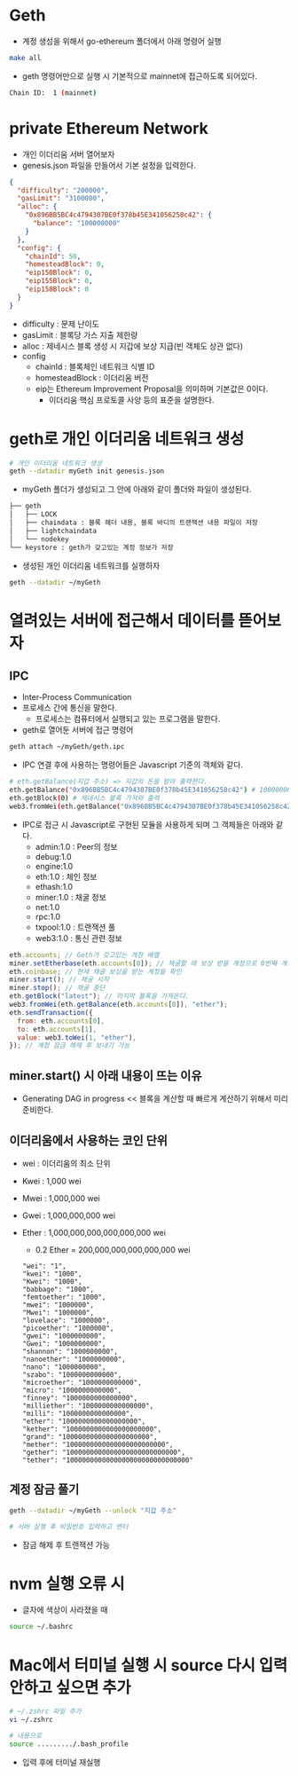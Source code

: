 # Geth

- 계정 생성을 위해서 go-ethereum 폴더에서 아래 명령어 실행

```sh
make all
```

- geth 명령어만으로 실행 시 기본적으로 mainnet에 접근하도록 되어있다.

```sh
Chain ID:  1 (mainnet)
```

# private Ethereum Network

- 개인 이더리움 서버 열어보자
- genesis.json 파일을 만들어서 기본 설정을 입력한다.

```json
{
  "difficulty": "200000",
  "gasLimit": "3100000",
  "alloc": {
    "0x896BB5BC4c4794307BE0f378b45E341056258c42": {
      "balance": "100000000"
    }
  },
  "config": {
    "chainId": 50,
    "homesteadBlock": 0,
    "eip150Block": 0,
    "eip155Block": 0,
    "eip158Block": 0
  }
}
```

- difficulty : 문제 난이도
- gasLimit : 블록당 가스 지출 제한량
- alloc : 제네시스 블록 생성 시 지갑에 보상 지급(빈 객체도 상관 없다)
- config
  - chainId : 블록체인 네트워크 식별 ID
  - homesteadBlock : 이더리움 버전
  - eip는 Ethereum Improvement Proposal을 의미하며 기본값은 0이다.
    - 이더리움 핵심 프로토콜 사양 등의 표준을 설명한다.

# geth로 개인 이더리움 네트워크 생성

```sh
# 개인 이더리움 네트워크 생성
geth --datadir myGeth init genesis.json
```

- myGeth 폴더가 생성되고 그 안에 아래와 같이 폴더와 파일이 생성된다.

```sh
├── geth
│   ├── LOCK
│   ├── chaindata : 블록 헤더 내용, 블록 바디의 트랜잭션 내용 파일이 저장
│   ├── lightchaindata
│   └── nodekey
└── keystore : geth가 갖고있는 계정 정보가 저장
```

- 생성된 개인 이더리움 네트워크를 실행하자

```sh
geth --datadir ~/myGeth
```

# 열려있는 서버에 접근해서 데이터를 뜯어보자

## IPC

- Inter-Process Communication
- 프로세스 간에 통신을 말한다.
  - 프로세스는 컴퓨터에서 실행되고 있는 프로그램을 말한다.
- geth로 열어둔 서버에 접근 명령어

```sh
geth attach ~/myGeth/geth.ipc
```

- IPC 연결 후에 사용하는 명령어들은 Javascript 기준의 객체와 같다.

```sh
# eth.getBalance(지갑 주소) => 지갑의 돈을 받아 출력한다.
eth.getBalance("0x896BB5BC4c4794307BE0f378b45E341056258c42") # 100000000
eth.getBlock(0) # 제네시스 블록 가져와 출력
web3.fromWei(eth.getBalance("0x896BB5BC4c4794307BE0f378b45E341056258c42"), 'ether')
```

- IPC로 접근 시 Javascript로 구현된 모듈을 사용하게 되며 그 객체들은 아래와 같다.
  - admin:1.0 : Peer의 정보
  - debug:1.0
  - engine:1.0
  - eth:1.0 : 체인 정보
  - ethash:1.0
  - miner:1.0 : 채굴 정보
  - net:1.0
  - rpc:1.0
  - txpool:1.0 : 트랜잭션 풀
  - web3:1.0 : 통신 관련 정보

```js
eth.accounts; // Geth가 갖고있는 계정 배열
miner.setEtherbase(eth.accounts[0]); // 채굴할 때 보상 받을 계정으로 0번째 계정을 설정
eth.coinbase; // 현재 채굴 보상을 받는 계정을 확인
miner.start(); // 채굴 시작
miner.stop(); // 채굴 중단
eth.getBlock("latest"); // 마지막 블록을 가져온다.
web3.fromWei(eth.getBalance(eth.accounts[0]), "ether");
eth.sendTransaction({
  from: eth.accounts[0],
  to: eth.accounts[1],
  value: web3.toWei(1, "ether"),
}); // 계정 잠금 해제 후 보내기 가능
```

## miner.start() 시 아래 내용이 뜨는 이유

- Generating DAG in progress << 블록을 계산할 때 빠르게 계산하기 위해서 미리 준비한다.

## 이더리움에서 사용하는 코인 단위

- wei : 이더리움의 최소 단위
- Kwei : 1,000 wei
- Mwei : 1,000,000 wei
- Gwei : 1,000,000,000 wei
- Ether : 1,000,000,000,000,000,000 wei

  - 0.2 Ether = 200,000,000,000,000,000 wei

  ```
  "wei": "1",
  "kwei": "1000",
  "Kwei": "1000",
  "babbage": "1000",
  "femtoether": "1000",
  "mwei": "1000000",
  "Mwei": "1000000",
  "lovelace": "1000000",
  "picoether": "1000000",
  "gwei": "1000000000",
  "Gwei": "1000000000",
  "shannon": "1000000000",
  "nanoether": "1000000000",
  "nano": "1000000000",
  "szabo": "1000000000000",
  "microether": "1000000000000",
  "micro": "1000000000000",
  "finney": "1000000000000000",
  "milliether": "1000000000000000",
  "milli": "1000000000000000",
  "ether": "1000000000000000000",
  "kether": "1000000000000000000000",
  "grand": "1000000000000000000000",
  "mether": "1000000000000000000000000",
  "gether": "1000000000000000000000000000",
  "tether": "1000000000000000000000000000000"
  ```

## 계정 잠금 풀기

```sh
geth --datadir ~/myGeth --unlock "지갑 주소"

# 서버 실행 후 비밀번호 입력하고 엔터
```

- 잠금 해제 후 트랜잭션 가능

# nvm 실행 오류 시

- 글자에 색상이 사라졌을 때

```sh
source ~/.bashrc
```

# Mac에서 터미널 실행 시 source 다시 입력 안하고 싶으면 추가

```sh
# ~/.zshrc 파일 추가
vi ~/.zshrc

# 내용으로
source ........./.bash_profile
```

- 입력 후에 터미널 재실행
